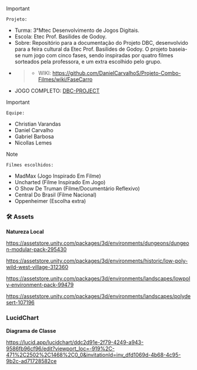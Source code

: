 
>[!Important]
 > `Projeto:`
>- Turma: 3°Mtec Desenvolvimento de Jogos Digitais.
>- Escola: Etec Prof. Basilides de Godoy.
>- Sobre: Repositório para a documentação do Projeto DBC, desenvolvido para a feira cultural da Etec Prof. Basilides de Godoy. O projeto baseia-se num jogo com cinco fases, sendo inspiradas por quatro filmes sorteados pela professora, e um extra escolhido pelo grupo.
>- >- WIKI: https://github.com/DanielCarvalhoS/Projeto-Combo-Filmes/wiki/FaseCarro
>- JOGO COMPLETO: [DBC-PROJECT](https://drive.google.com/drive/folders/1yr5Q99pG1mSLBtnPoQPMCpjn1sDGqcQM?usp=drive_link)

>[!Important]
 > `Equipe:`
>- Christian Varandas
>- Daniel Carvalho
>- Gabriel Barbosa
>- Nicollas Lemes

>[!NOTE]
 >`Filmes escolhidos:`
>- MadMax (Jogo Inspirado Em Filme)
>- Uncharted (Filme Inspirado Em Jogo)
>- O Show De Truman (Filme/Documentário Reflexivo)
>- Central Do Brasil (Filme Nacional)
>- Oppenheimer (Escolha extra)


### 🛠️ Assets

**Natureza Local**

https://assetstore.unity.com/packages/3d/environments/dungeons/dungeon-modular-pack-295430

https://assetstore.unity.com/packages/3d/environments/historic/low-poly-wild-west-village-312360

https://assetstore.unity.com/packages/3d/environments/landscapes/lowpoly-environment-pack-99479

https://assetstore.unity.com/packages/3d/environments/landscapes/polydesert-107196

### LucidChart

**Diagrama de Classe**

https://lucid.app/lucidchart/ddc2d91e-2f79-4249-a943-9586fb96cf96/edit?viewport_loc=-919%2C-471%2C2502%2C1468%2C0_0&invitationId=inv_dfd1069d-4b68-4c95-9b2c-ad71728582ce
